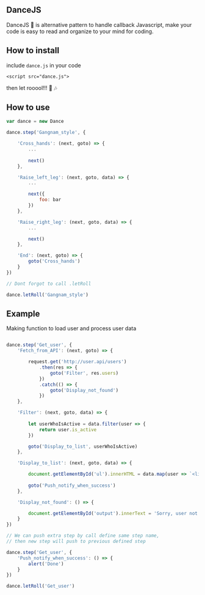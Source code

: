 ## DanceJS

DanceJS :dancer: is alternative pattern to handle callback Javascript, make your code is easy to read and organize to your mind for coding.

## How to install

include `dance.js` in your code

```
<script src="dance.js">
```

then let rooool!!! :microphone: :notes:

## How to use

```javascript
var dance = new Dance

dance.step('Gangnam_style', {

    'Cross_hands': (next, goto) => {
        ...
        
        next()
    },

    'Raise_left_leg': (next, goto, data) => {
        ...

        next({
            foo: bar
        })
    },

    'Raise_right_leg': (next, goto, data) => {
        ...

        next()
    },

    'End': (next, goto) => {
        goto('Cross_hands')
    }
})

// Dont forgot to call .letRoll

dance.letRoll('Gangnam_style')

```

## Example

Making function to load user and process user data

```javascript

dance.step('Get_user', {
    'Fetch_from_API': (next, goto) => {

        request.get('http://user.api/users')
            .then(res => {
                goto('Filter', res.users)
            })
            .catch(() => {
                goto('Display_not_found')
            })
    },

    'Filter': (next, goto, data) => {
        
        let userWhoIsActive = data.filter(user => {
            return user.is_active
        })

        goto('Display_to_list', userWhoIsActive)
    },

    'Display_to_list': (next, goto, data) => {

        document.getElementById('ul').innerHTML = data.map(user => `<li>${user.name}</li>`)
        
        goto('Push_notify_when_success')
    },

    'Display_not_found': () => {

        document.getElementById('output').innerText = 'Sorry, user not found'
    }
})

// We can push extra step by call define same step name,
// then new step will push to previous defined step

dance.step('Get_user', {
    'Push_notify_when_success': () => {
        alert('Done')
    }
})

dance.letRoll('Get_user')
```